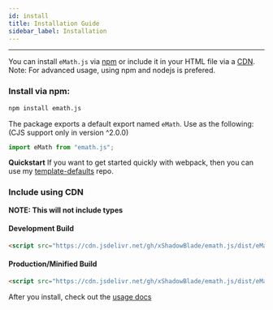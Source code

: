 ```yaml
---
id: install
title: Installation Guide
sidebar_label: Installation
---
```


---

You can install ``eMath.js`` via [npm](#install-via-npm) or include it in your HTML file via a [CDN](#include-using-cdn). Note: For advanced usage, using npm and nodejs is prefered.

### Install via npm:

```bash
npm install emath.js
```

The package exports a default export named ``eMath``. Use as the following: (CJS support only in version ^2.0.0)

```js
import eMath from "emath.js";
```

**Quickstart**
If you want to get started quickly with webpack, then you can use my [template-defaults](https://github.com/xShadowBlade/template-defaults) repo.

### Include using CDN
**NOTE: This will not include types**
#### Development Build

```html
<script src="https://cdn.jsdelivr.net/gh/xShadowBlade/emath.js/dist/eMath.bundle.js"></script>
```

#### Production/Minified Build

```html
<script src="https://cdn.jsdelivr.net/gh/xShadowBlade/emath.js/dist/eMath.min.js"></script>
```

After you install, check out the [usage docs](./usage)